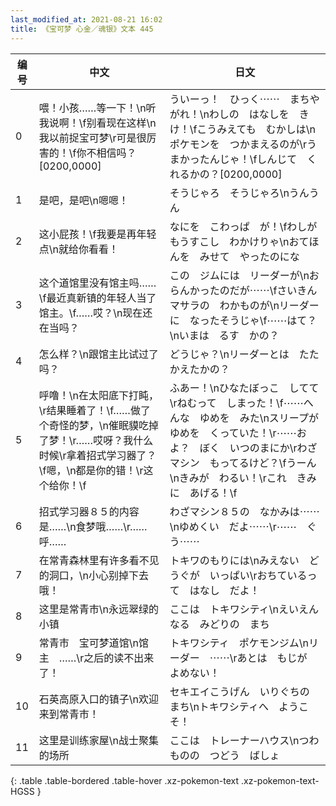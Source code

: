 ```yaml
---
last_modified_at: 2021-08-21 16:02
title: 《宝可梦 心金／魂银》文本 445
---
```

| 编号 | 中文 | 日文 |
| ---- | ---- | ---- |
| 0 | 喂！小孩……等一下！\n听我说啊！\f别看现在这样\n我以前捉宝可梦\r可是很厉害的！\f你不相信吗？[0200,0000] | ういーっ！　ひっく⋯⋯　まちやがれ！\nわしの　はなしを　きけ！\fこうみえても　むかしは\nポケモンを　つかまえるのが\rうまかったんじゃ！\fしんじて　くれるかの？[0200,0000] |
| 1 | 是吧，是吧\n嗯嗯！ | そうじゃろ　そうじゃろ\nうんうん |
| 2 | 这小屁孩！\f我要是再年轻点\n就给你看看！ | なにを　こわっぱ　が！\fわしが　もうすこし　わかけりゃ\nおてほんを　みせて　やったのにな |
| 3 | 这个道馆里没有馆主吗……\f最近真新镇的年轻人当了馆主。\f……哎？\n现在还在当吗？ | この　ジムには　リーダーが\nおらんかったのだが⋯⋯\fさいきん　マサラの　わかものが\nリーダーに　なったそうじゃ\f⋯⋯はて？\nいまは　るす　かの？ |
| 4 | 怎么样？\n跟馆主比试过了吗？ | どうじゃ？\nリーダーとは　たたかえたかの？ |
| 5 | 呼噜！\n在太阳底下打盹，\r结果睡着了！\f……做了个奇怪的梦，\n催眠貘吃掉了梦！\r……哎呀？我什么时候\r拿着招式学习器了？\f嗯，\n都是你的错！\r这个给你！\f | ふあー！\nひなたぼっこ　してて\rねむって　しまった！\f⋯⋯へんな　ゆめを　みた\nスリープが　ゆめを　くっていた！\r⋯⋯およ？　ぼく　いつのまにか\rわざマシン　もってるけど？\fうーん\nきみが　わるい！\rこれ　きみに　あげる！\f |
| 6 | 招式学习器８５的内容是……\n食梦哦……\r……呼…… | わざマシン８５の　なかみは⋯⋯\nゆめくい　だよ⋯⋯\r⋯⋯　ぐう⋯⋯ |
| 7 | 在常青森林里有许多看不见的洞口，\n小心别掉下去哦！ | トキワのもりには\nみえない　どうぐが　いっぱい\rおちているって　はなし　だよ！ |
| 8 | 这里是常青市\n永远翠绿的小镇 | ここは　トキワシティ\nえいえんなる　みどりの　まち |
| 9 | 常青市　宝可梦道馆\n馆主　……\r之后的读不出来了！ | トキワシティ　ポケモンジム\nリーダー　⋯⋯\rあとは　もじが　よめない！ |
| 10 | 石英高原入口的镇子\n欢迎来到常青市！ | セキエイこうげん　いりぐちの　まち\nトキワシティへ　ようこそ！ |
| 11 | 这里是训练家屋\n战士聚集的场所 | ここは　トレーナーハウス\nつわものの　つどう　ばしょ |
{: .table .table-bordered .table-hover .xz-pokemon-text .xz-pokemon-text-HGSS }